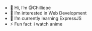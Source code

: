 - 👋 Hi, I’m @Chilliope
- 👀 I’m interested in Web Development
- 🌱 I’m currently learning ExpressJS
- ⚡ Fun fact: i watch anime

<!---
Chilliope/Chilliope is a ✨ special ✨ repository because its `README.md` (this file) appears on your GitHub profile.
You can click the Preview link to take a look at your changes.
--->
